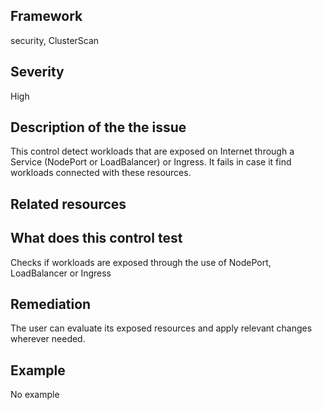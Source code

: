 ## Framework
security, ClusterScan
 
## Severity
High

## Description of the the issue
This control detect workloads that are exposed on Internet through a Service (NodePort or LoadBalancer) or Ingress. It fails in case it find workloads connected with these resources.
 
## Related resources

## What does this control test
Checks if workloads are exposed through the use of NodePort, LoadBalancer or Ingress
 
## Remediation
The user can evaluate its exposed resources and apply relevant changes wherever needed.
 
## Example
No example
